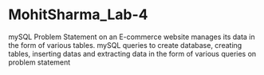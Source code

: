 # MohitSharma_Lab-4
mySQL
Problem Statement on an E-commerce website manages its data in the form of various tables.
mySQL queries to create database, creating tables, inserting datas and extracting data in the form of various queries on problem statement
